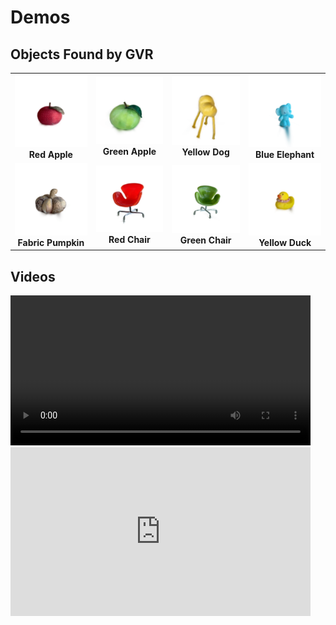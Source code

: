 # Demos

## Objects Found by GVR
<table>
    <tr>
        <td align="center">
            <img src="gallery/red_apple.gif" width="160"/><br/>
            <b>Red Apple</b>
        </td>
        <td align="center">
            <img src="gallery/green_apple.gif" width="160"/><br/>
            <b>Green Apple</b>
        </td>
        <td align="center">
            <img src="gallery/yellow_dog.gif" width="160"/><br/>
            <b>Yellow Dog</b>
        </td>
        <td align="center">
            <img src="gallery/blue_elephant.gif" width="160"/><br/>
            <b>Blue Elephant</b>
        </td>
    </tr>
    <tr>
        <td align="center">
            <img src="gallery/garlic.gif" width="160"/><br/>
            <b>Fabric Pumpkin</b>
        </td>
        <td align="center">
            <img src="gallery/red_chair.gif" width="160"/><br/>
            <b>Red Chair</b>
        </td>
        <td align="center">
            <img src="gallery/green_chair.gif" width="160"/><br/>
            <b>Green Chair</b>
        </td>
        <td align="center">
            <img src="gallery/yellow_duck.gif" width="160"/><br/>
            <b>Yellow Duck</b>
        </td>
    </tr>
</table>



## Videos

<video width="480" controls>
    <source src="videos/lady_in_red_dress.mp4" type="video/mp4">
    Your browser does not support the video tag.
</video>

<iframe width="480" height="270" src="https://www.youtube.com/embed/A9JzIvai5cQ" frameborder="0" allowfullscreen></iframe>


#
